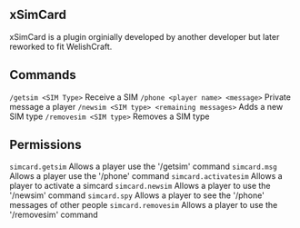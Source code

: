 ## xSimCard
xSimCard is a plugin orginially developed by another developer but later reworked to fit WelishCraft.

## Commands
`/getsim <SIM Type>` Receive a SIM
`/phone <player name> <message>` Private message a player
`/newsim <SIM type> <remaining messages>` Adds a new SIM type
`/removesim <SIM type>` Removes a SIM type

## Permissions
`simcard.getsim` Allows a player use the '/getsim' command
`simcard.msg` Allows a player use the '/phone' command
`simcard.activatesim` Allows a player to activate a simcard
`simcard.newsim` Allows a player to use the '/newsim' command
`simcard.spy` Allows a player to see the '/phone' messages of other people
`simcard.removesim` Allows a player to use the '/removesim' command
